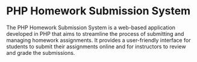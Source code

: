 # PHP Homework Submission System

The PHP Homework Submission System is a web-based application developed in PHP that aims to streamline the process of submitting and managing homework assignments. It provides a user-friendly interface for students to submit their assignments online and for instructors to review and grade the submissions.